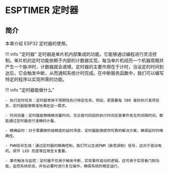 # ESPTIMER 定时器

## 简介

本章介绍 ESP32 定时器的使用。

!!! info "定时器"
    定时器是单片机内部集成的功能，它能够通过编程进行灵活控制。单片机的定时功能依赖于内部的计数器实现，每当单片机经历一个机器周期并产生一个脉冲时，计数器就会递增。定时器的主要作用在于计时，当设定的时间到达后，它会触发中断，从而通知系统计时完成。在中断服务函数中，我们可以编写特定的程序以实现所需的功能。

!!! info "定时器能做什么"

    - 执行定时任务：定时器常用于周期性执行特定任务。例如，若需要每 500 毫秒执行某项任务，定时器能够精准地满足这一需求。

    - 时间测量：定时器能够精确测量时间，无论是代码段的执行时间还是事件发生的间隔时间，都能通过定时器进行准确的计量。

    - 精确延时：对于需要微秒级精度的延时场景，定时器能够提供可靠的解决方案，确保延时的精确性。

    - PWN信号生成：通过定时器的精确控制，我们可以生成PWM（脉宽调制）信号，这对于驱动电机、调节 LED 亮度等应用至关重要。

    - 事件触发与监控：定时器不仅用于触发中断，实现事件驱动的逻辑，还可用于实现看门狗功能，监控系统状态，并在必要时进行复位操作，确保系统的稳定运行。